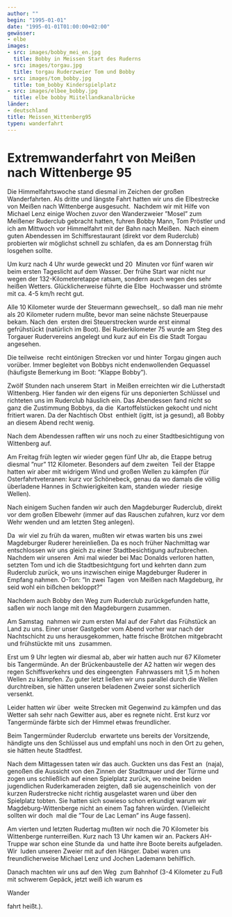 ```yaml
---
author: ""
begin: "1995-01-01"
date: "1995-01-01T01:00:00+02:00"
gewässer:
- elbe
images:
- src: images/bobby_mei_en.jpg
  title: Bobby in Meissen Start des Ruderns
- src: images/torgau.jpg
  title: torgau Ruderzweier Tom und Bobby
- src: images/tom_bobby.jpg
  title: tom_bobby Kinderspielplatz
- src: images/elbee_bobby.jpg
  title: elbe bobby Miitellandkanalbrücke
länder: 
- deutschland
title: Meissen_Wittenberg95
typen: wanderfahrt
---
```



# Extremwanderfahrt von Meißen nach Wittenberge 95


Die Himmelfahrtswoche stand diesmal im Zeichen der großen Wanderfahrten. Als dritte und längste Fahrt hatten wir uns die Elbestrecke von Meißen nach Wittenberge ausgesucht.  Nachdem wir mit Hilfe von Michael Lenz einige Wochen zuvor den Wanderzweier ”Mosel” zum Meißener Ruderclub gebracht hatten, fuhren Bobby Mann, Tom Pröstler und ich am Mittwoch vor Himmelfahrt mit der Bahn nach Meißen.  Nach einem guten Abendessen im Schiffsrestaurant (direkt vor dem Ruderclub) probierten wir möglichst schnell zu schlafen, da es am Donnerstag früh losgehen sollte.

Um kurz nach 4 Uhr wurde geweckt und 20  Minuten vor fünf waren wir beim ersten Tageslicht auf dem Wasser. Der frühe Start war nicht nur wegen der 132-Kilometeretappe ratsam, sondern auch wegen des sehr heißen Wetters. Glücklicherweise führte die Elbe  Hochwasser und strömte mit ca. 4-5 km/h recht gut.

Alle 10 Kilometer wurde der Steuermann gewechselt,. so daß man nie mehr als 20 Kilometer rudern mußte, bevor man seine nächste Steuerpause bekam. Nach den  ersten drei Steuerstrecken wurde erst einmal gefrühstückt (natürlich im Boot). Bei Ruderkilometer 75 wurde am Steg des Torgauer Rudervereins angelegt und kurz auf ein Eis die Stadt Torgau angesehen.

Die teilweise  recht eintönigen Strecken vor und hinter Torgau gingen auch vorüber. Immer begleitet von Bobbys nicht endenwollenden Gequassel (häufigste Bemerkung im Boot: ”Klappe Bobby”).

Zwölf Stunden nach unserem Start  in Meißen erreichten wir die Lutherstadt Wittenberg. Hier fanden wir den eigens für uns deponierten Schlüssel und richteten uns im Ruderclub häuslich ein. Das Abendessen fand nicht so ganz die Zustimmung Bobbys, da die  Kartoffelstücken gekocht und nicht fritiert waren. Da der Nachtisch Obst  enthielt (igitt, ist ja gesund), aß Bobby an diesem Abend recht wenig.

Nach dem Abendessen rafften wir uns noch zu einer Stadtbesichtigung von Wittenberg auf.

Am Freitag früh legten wir wieder gegen fünf Uhr ab, die Etappe betrug diesmal ”nur” 112 Kilometer. Besonders auf dem zweiten  Teil der Etappe hatten wir aber mit widrigem Wind und großen Wellen zu kämpfen (für Osterfahrtveteranen: kurz vor Schönebeck, genau da wo damals die völlig überladene Hannes in Schwierigkeiten kam, standen wieder  riesige Wellen).

Nach einigem Suchen fanden wir auch den Magdeburger Ruderclub, direkt vor dem großen Elbewehr (immer auf das Rauschen zufahren, kurz vor dem Wehr wenden und am letzten Steg anlegen).

Da  wir viel zu früh da waren, mußten wir etwas warten bis uns zwei Magdeburger Ruderer hereinließen. Da es noch früher Nachmittag war entschlossen wir uns gleich zu einer Stadtbesichtigung aufzubrechen. Nachdem wir unseren  Ami mal wieder bei Mac Donalds verloren hatten, setzten Tom und ich die Stadtbesichtgung fort und kehrten dann zum Ruderclub zurück, wo uns inzwischen einige Magdeburger Ruderer in Empfang nahmen. O-Ton: ”In zwei Tagen  von Meißen nach Magdeburg, ihr seid wohl ein bißchen bekloppt?”

Nachdem auch Bobby den Weg zum Ruderclub zurückgefunden hatte, saßen wir noch lange mit den Magdeburgern zusammen.

Am Samstag  nahmen wir zum ersten Mal auf der Fahrt das Frühstück an Land zu uns. Einer unser Gastgeber vom Abend vorher war nach der Nachtschicht zu uns herausgekommen, hatte frische Brötchen mitgebracht und frühstückte mit uns  zusammen.

Erst um 9 Uhr legten wir diesmal ab, aber wir hatten auch nur 67 Kilometer bis Tangermünde. An der Brückenbaustelle der A2 hatten wir wegen des regen Schiffsverkehrs und des eingeengten  Fahrwassers mit 1,5 m hohen Wellen zu kämpfen. Zu guter letzt ließen wir uns parallel durch die Wellen durchtreiben, sie hätten unseren beladenen Zweier sonst sicherlich versenkt.

Leider hatten wir über  weite Strecken mit Gegenwind zu kämpfen und das Wetter sah sehr nach Gewitter aus, aber es regnete nicht. Erst kurz vor Tangermünde färbte sich der Himmel etwas freundlicher.

Beim Tangermünder Ruderclub  erwartete uns bereits der Vorsitzende, händigte uns den Schlüssel aus und empfahl uns noch in den Ort zu gehen, sie hätten heute Stadtfest.

Nach dem Mittagessen taten wir das auch. Guckten uns das Fest an  (naja), genoßen die Aussicht von den Zinnen der Stadtmauer und der Türme und zogen uns schließlich auf einen Spielplatz zurück, wo meine beiden jugendlichen Ruderkameraden zeigten, daß sie augenscheinlich  von der  kurzen Ruderstrecke nicht richtig ausgelastet waren und über den Spielplatz tobten. Sie hatten sich sowieso schon erkundigt warum wir Magdeburg-Wittenberge nicht an einem Tag fahren würden. (Vielleicht sollten wir doch  mal die ”Tour de Lac Leman” ins Auge fassen).

Am vierten und letzten Rudertag mußten wir noch die 70 Kilometer bis Wittenberge runterreißen. Kurz nach 13 Uhr kamen wir an. Packers AH-Truppe war schon eine Stunde da  und hatte ihre Boote bereits aufgeladen. Wir  luden unseren Zweier mit auf den Hänger. Dabei waren uns freundlicherweise Michael Lenz und Jochen Lademann behilflich.

Danach machten wir uns auf den Weg  zum Bahnhof (3-4 Kilometer zu Fuß mit schwerem Gepäck, jetzt weiß ich warum es

Wander

fahrt heißt.).
